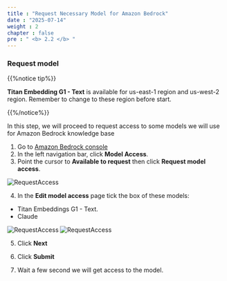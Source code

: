 ```yaml
---
title : "Request Necessary Model for Amazon Bedrock"
date : "2025-07-14"
weight : 2
chapter : false
pre : " <b> 2.2 </b> "
---
```


### Request model
{{%notice tip%}}

**Titan Embedding G1 - Text** is available for us-east-1 region and us-west-2 region. Remember to change to these region before start.

{{%/notice%}}

In this step, we will proceed to request access to some models we will use for Amazon Bedrock knowledge base

1. Go to [Amazon Bedrock console](https://console.aws.amazon.com/bedrock/home)
2. In the left navigation bar, click **Model Access**.
3. Point the cursor to **Available to request** then click **Request model access**.

![RequestAccess](/images/2.prerequisite/RequestAccessforTitanEmbeddingsG1-Text1.1.png)

4. In the **Edit model access** page tick the box of these models:
  + Titan Embeddings G1 - Text.
  + Claude
  

![RequestAccess](/images/2.prerequisite/RequestAccessforTitanEmbeddingsG1-Text1.2.png)
![RequestAccess](/images/2.prerequisite/RequestAccessforTitanEmbeddingsG1-Text1.3.png)

5. Click **Next** 

6. Click **Submit**

7. Wait a few second we will get access to the model.